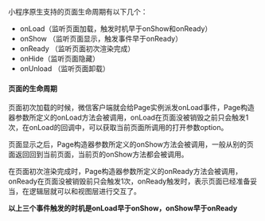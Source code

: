 小程序原生支持的页面生命周期有以下几个：

- onLoad（监听页面加载，触发时机早于onShow和onReady）
- onShow （监听页面显示，触发事件早于onReady）
- onReady （监听页面初次渲染完成）
- onHide（监听页面隐藏）
- onUnload （监听页面卸载）

#### 页面的生命周期

页面初次加载的时候，微信客户端就会给Page实例派发onLoad事件，Page构造器参数所定义的onLoad方法会被调用，onLoad在页面没被销毁之前只会触发1次，在onLoad的回调中，可以获取当前页面所调用的打开参数option。

页面显示之后，Page构造器参数所定义的onShow方法会被调用，一般从别的页面返回回到当前页面，当前页的onShow方法都会被调用。

在页面初次渲染完成时，Page构造器参数所定义的onReady方法会被调用，onReady在页面没被销毁前只会触发1次，onReady触发时，表示页面已经准备妥当，在逻辑层就可以和视图层进行交互了。

**以上三个事件触发的时机是onLoad早于onShow，onShow早于onReady**



